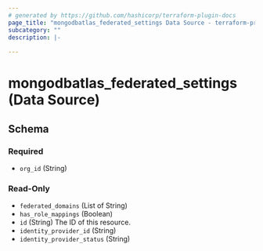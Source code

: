```yaml
---
# generated by https://github.com/hashicorp/terraform-plugin-docs
page_title: "mongodbatlas_federated_settings Data Source - terraform-provider-mongodbatlas"
subcategory: ""
description: |-
  
---
```


# mongodbatlas_federated_settings (Data Source)





<!-- schema generated by tfplugindocs -->
## Schema

### Required

- `org_id` (String)

### Read-Only

- `federated_domains` (List of String)
- `has_role_mappings` (Boolean)
- `id` (String) The ID of this resource.
- `identity_provider_id` (String)
- `identity_provider_status` (String)
